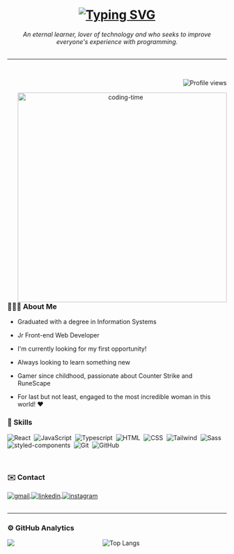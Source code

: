 <h1 align="center">
  <a href="https://git.io/typing-svg">
    <img src="https://readme-typing-svg.demolab.com?font=Fira+Code&weight=600&size=25&pause=1000&color=ffffff&random=false&width=435&height=40&lines=Hi!+I'm+Vinícius+Melo!+%E2%98%95%F0%9F%92%BB" alt="Typing SVG">
  </a>
</h1>

<div align="center">
  <em>An eternal learner, lover of technology and who seeks to improve everyone's experience with programming.</em>
</div>

<br/>
<hr>
<br/>

<div align="center">
<p align="right"> <img src="https://komarev.com/ghpvc/?username=vpena-dev&color=blue" alt="Profile views" /> </p>
<img align="right" height="480" alt="coding-time" src="https://media2.giphy.com/media/v1.Y2lkPTc5MGI3NjExdWRkNWhxejJtYmU0YWRzMTVjaWp3amc3MGpmbjh0YW5ma3JsYmtjcCZlcD12MV9pbnRlcm5hbF9naWZfYnlfaWQmY3Q9Zw/QDjpIL6oNCVZ4qzGs7/giphy.webp">
<div align="left">

### 🙋🏻‍♂️ About Me

- Graduated with a degree in Information Systems

- Jr Front-end Web Developer
  
- I'm currently looking for my first opportunity!
  
- Always looking to learn something new
  
- Gamer since childhood, passionate about Counter Strike and RuneScape
   
- For last but not least, engaged to the most incredible woman in this world! ❤️
      
</div>
</div>

### 🚀 Skills

![React](https://img.shields.io/badge/-React-05122A?style=flat&logo=react)&nbsp;
![JavaScript](https://img.shields.io/badge/-JavaScript-05122A?style=flat&logo=javascript)&nbsp;
![Typescript](https://img.shields.io/badge/-Typescript-05122A?style=flat&logo=typescript)&nbsp;
![HTML](https://img.shields.io/badge/-HTML-05122A?style=flat&logo=HTML5)&nbsp;
![CSS](https://img.shields.io/badge/-CSS-05122A?style=flat&logo=CSS3&logoColor=1572B6)&nbsp;
![Tailwind](https://img.shields.io/badge/-Tailwind-05122A?style=flat&logo=tailwind-css)&nbsp;
![Sass](https://img.shields.io/badge/-Sass-05122A?style=flat&logo=Sass)&nbsp;
![styled-components](https://img.shields.io/badge/-Styled--Components-05122A?style=flat&logo=styled-components)&nbsp;
![Git](https://img.shields.io/badge/-Git-05122A?style=flat&logo=git)&nbsp;
![GitHub](https://img.shields.io/badge/-GitHub-05122A?style=flat&logo=github)&nbsp;

<br/>

### ✉️ Contact </h2>

<div>

<a href="mailto:vpena.dev@gmail.com" target="_blank">
  <img align="center" src="https://img.shields.io/badge/-Gmail-05122A?style=flat&logo=gmail" alt="gmail"/>
</a>

<a href="https://linkedin.com/in/vpena-dev" target="_blank">
  <img align="center" src="https://img.shields.io/badge/-vpena--dev-05122A?style=flat&logo=linkedin" alt="linkedin"/>
</a>

<a href="https://instagram.com/vm_pena" target="_blank">
 <img align="center" src="https://img.shields.io/badge/-vm__pena-05122A?style=flat&logo=instagram" alt="instagram"/>
</a>

</div>

<br/>
<hr>

### ⚙️ GitHub Analytics

<div align="center" >
  
<img align="left" src="https://github-readme-stats.vercel.app/api?username=vpena-dev&show_icons=true&theme=dark" />

![Top Langs](https://github-readme-stats.vercel.app/api/top-langs/?username=vpena-dev&theme=dark&hide_progress=true)



</div>
